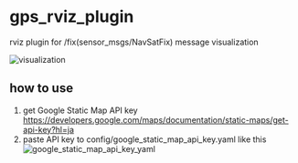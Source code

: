 # gps_rviz_plugin
rviz plugin for /fix(sensor_msgs/NavSatFix) message visualization  

![visualization](https://github.com/hakuturu583/gps_rviz_plugin/blob/master/images/gps_rviz_plugin.png)

## how to use  
1. get Google Static Map API key  
https://developers.google.com/maps/documentation/static-maps/get-api-key?hl=ja  
2. paste API key to config/google_static_map_api_key.yaml like this  
![google_static_map_api_key_yaml](https://github.com/hakuturu583/gps_rviz_plugin/blob/master/images/sample.png)  
